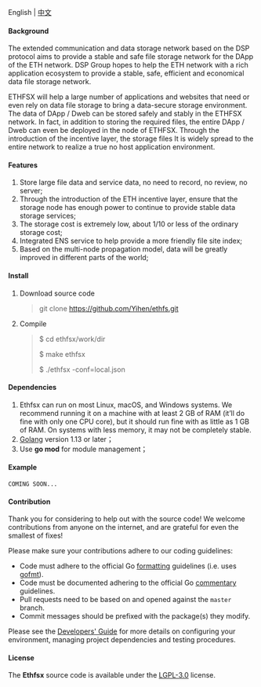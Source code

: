 English | [中文](README_CN.md)
#### Background

The extended communication and data storage network based on the DSP protocol aims to provide a stable and safe file storage network for the DApp of the ETH network. DSP Group hopes to help the ETH network with a rich application ecosystem to provide a stable, safe, efficient and economical data file storage network.

ETHFSX will help a large number of applications and websites that need or even rely on data file storage to bring a data-secure storage environment. The data of DApp / Dweb can be stored safely and stably in the ETHFSX network. In fact, in addition to storing the required files, the entire DApp / Dweb can even be deployed in the node of ETHFSX. Through the introduction of the incentive layer, the storage files It is widely spread to the entire network to realize a true no host application environment.



#### Features

1. Store large file data and service data, no need to record, no review, no server;
2. Through the introduction of the ETH incentive layer, ensure that the storage node has enough power to continue to provide stable data storage services;
3. The storage cost is extremely low, about 1/10 or less of the ordinary storage cost;
4. Integrated ENS service to help provide a more friendly file site index;
5. Based on the multi-node propagation model, data will be greatly improved in different parts of the world;



#### Install

1. Download source code

   >  git clone https://github.com/Yihen/ethfs.git

2. Compile

   > $ cd ethfsx/work/dir
   >
   > $  make ethfsx
   >
   >  $ ./ethfsx -conf=local.json



#### Dependencies

1. Ethfsx can run on most Linux, macOS, and Windows systems. We recommend running it on a machine with at least 2 GB of RAM (it’ll do fine with only one CPU core), but it should run fine with as little as 1 GB of RAM. On systems with less memory, it may not be completely stable.
2. [Golang](https://golang.org/doc/install) version 1.13 or later；
3. Use **go mod** for module management；



#### Example
```text
COMING SOON...
```



#### Contribution

Thank you for considering to help out with the source code! We welcome contributions from anyone on the internet, and are grateful for even the smallest of fixes!

Please make sure your contributions adhere to our coding guidelines:

- Code must adhere to the official Go [formatting](https://golang.org/doc/effective_go.html#formatting) guidelines (i.e. uses [gofmt](https://golang.org/cmd/gofmt/)).
- Code must be documented adhering to the official Go [commentary](https://golang.org/doc/effective_go.html#commentary) guidelines.
- Pull requests need to be based on and opened against the `master` branch.
- Commit messages should be prefixed with the package(s) they modify.

Please see the [Developers' Guide](https://github.com/DSP_Labs/docs/Developers'-Guide) for more details on configuring your environment, managing project dependencies and testing procedures.



#### License

The **Ethfsx** source code is available under the [LGPL-3.0](https://github.com/ETHFSx/docs/LICENSE) license.